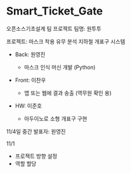 # Smart_Ticket_Gate
오픈소스기초설계 팀 프로젝트
팀명: 원투투

프로젝트: 마스크 착용 유무 분석 지하철 개표구 시스템

- Back: 원영진
  * 마스크 인식 머신 개발 (Python)

- Front: 이찬우
  * 앱 또는 웹에 결과 송출 (역무원 확인 용)

- HW: 이준호
  * 아두이노로 소형 개표구 구현

11/4일 중간 발표자: 원영진

11/1
- 프로젝트 방향 설정
- 역할 할당
